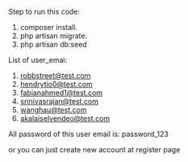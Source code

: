Step to run this code:

1. composer install.
2. php artisan migrate.
3. php artisan db:seed

List of user_emai:
1. robbstreet@test.com        
2. hendrytio0@test.com
3. fabianahmed1@test.com
4. srinivasrajan@test.com
5. wanghau@test.com
6. akalaiselvendeo@test.com

All password of this user email is: password_123

or you can just create new account at register page
